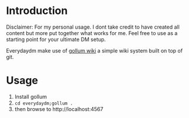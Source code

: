 # Introduction

Disclaimer: For my personal usage. I dont take credit to have created all content but more put together what works for me. Feel free to use as a starting point for your ultimate DM setup.

Everydaydm make use of [gollum wiki](https://github.com/gollum/gollum) a simple wiki system built on top of git.

# Usage

1. Install gollum
2. `cd everydaydm;gollum .`
3. then browse to http://localhost:4567
